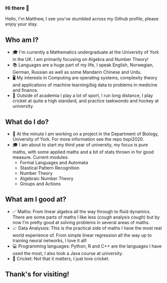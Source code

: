 ### Hi there 👋

Hello, I'm Matthew, I see you've stumbled across my Github profile, please enjoy your stay.

## Who am I? 

* 🎓 I'm currently a Mathematics undergraduate at the University of York in the UK. I am primarily focusing on Algebra and Number Theory!
* 📚 Languages are a huge part of my life, I speak English, Norwegian, German, Russian as well as some Mandarin Chinese and Urdu.
* 🖥 My interests in Computing are operating systems, complexity theory and applications of machine learning/big data to problems in medicine and finance.
* 🏏 Outside of academia I play a lot of sport, I run long distance, I play cricket at quite a high standard, and practice taekwondo and hockey at university.

## What do I do?

* 🦠 At the minute I am working on a project in the Department of Biology, University of York. For more information see the repo bspi2020.
* 🎓 I am about to start my third year of university, my focus is pure maths, with some applied maths and a bit of stats thrown in for good measure. Current modules:
  + Formal Languages and Automata
  + Stastical Pattern Recognition
  + Number Theory
  + Algebraic Number Theory
  + Groups and Actions
  
## What am I good at?

* ✅ Maths: From linear algebra all the way through to fluid dynamics. There are some parts of maths I like less (*cough* analysis *cough*) but by now I'm pretty    good at solving problems in several areas of maths.
* 📈 Data Analyssis: This is the practical side of maths I have the most real world experience of. From simple linear regression all the way up to training neural networks, I love it all!
* 💻 Programming languages: Python, R and C++ are the languages I have used the most, I also took a Java course at university.
* 🏏 Cricket: Not that it matters, I just love cricket.

## Thank's for visiting!
